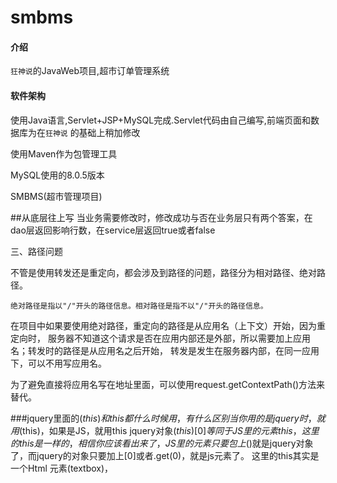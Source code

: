 # smbms

#### 介绍
`狂神说`的JavaWeb项目,超市订单管理系统

#### 软件架构
使用Java语言,Servlet+JSP+MySQL完成.Servlet代码由自己编写,前端页面和数据库为在`狂神说` 的基础上稍加修改

使用Maven作为包管理工具

MySQL使用的8.0.5版本


SMBMS(超市管理项目)

##从底层往上写
当业务需要修改时，修改成功与否在业务层只有两个答案，在dao层返回影响行数，在service层返回true或者false


三、路径问题

不管是使用转发还是重定向，都会涉及到路径的问题，路径分为相对路径、绝对路径。

`绝对路径是指以"/"开头的路径信息。相对路径是指不以"/"开头的路径信息。`

在项目中如果要使用绝对路径，重定向的路径是从应用名（上下文）开始，因为重定向时，
服务器不知道这个请求是否在应用内部还是外部，所以需要加上应用名；转发时的路径是从应用名之后开始，
转发是发生在服务器内部，在同一应用下，可以不用写应用名。

为了避免直接将应用名写在地址里面，可以使用request.getContextPath()方法来替代。

###jquery里面的$(this)和this都什么时候用，有什么区别
当你用的是jquery时，就用$(this)，如果是JS，就用this
jquery对象$(this)[0]等同于JS里的元素this，这里的this是一样的，相信你应该看出来了，
JS里的元素只要包上$()就是jquery对象了，而jquery的对象只要加上[0]或者.get(0)，就是js元素了。
这里的this其实是一个Html 元素(textbox)，